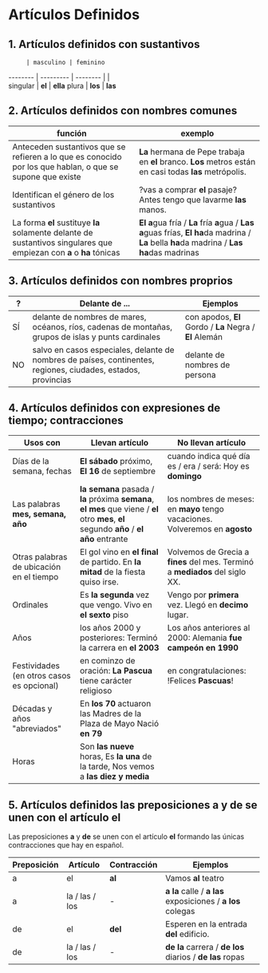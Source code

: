 # Artículos Definidos

## 1. Artículos definidos con sustantivos

         | masculino | feminino 
-------- | --------- | --------
         |           |  
singular | **el**    | **ella**
plura    | **los**   | **las**


## 2. Artículos definidos con nombres comunes

función                                            | exemplo
-------------------------------------------------- | --------------------------------------------------
Anteceden sustantivos que se refieren a lo que es conocido por los que hablan, o que se supone que existe            | **La** hermana de Pepe trabaja en **el** branco. **Los** metros están en casi todas **las** metrópolis.
Identifican el género de los sustantivos                                                                             | ?vas a comprar **el** pasaje? Antes tengo que lavarme **las** manos.
La forma **el** sustituye **la** solamente delante de sustantivos singulares que empiezan con **a** o **ha** tónicas | **El** **a**gua fría / **La** fría **a**gua /  **Las** **a**guas frías, **El** **ha**da madrina / **La** bella **ha**da madrina / **Las** **ha**das madrinas


## 3. Artículos definidos con nombres proprios

?   | Delante de ...                                                                                                |  Ejemplos
--- | ------------------------------------------------------------------------------------------------------------- | ---------------------------------------------------------------------------------------------------
SÍ  | delante de nombres de mares, océanos, ríos, cadenas de montañas, grupos de islas y punts cardinales           | con apodos, **El** Gordo / **La** Negra / **El** Alemán
NO  | salvo en casos especiales, delante de nombres de países, continentes, regiones, ciudades, estados, provincias | delante de nombres de persona


## 4. Artículos definidos con expresiones de tiempo; contracciones

Usos con                                 | Llevan artículo                                                                      | No llevan artículo
---------------------------------------- | ------------------------------------------------------------------------------------ | ----------------------------------------
Días de la semana, fechas                | **El sábado** próximo, **El 16** de septiembre                                       | cuando indica qué día es / era / será: Hoy es **domingo**
Las palabras **mes, semana, año**        | **la semana** pasada / **la** próxima **semana**, **el mes** que viene / **el** otro **mes**, **el** segundo **año** / **el año** entrante | los nombres de meses: en **mayo** tengo vacaciones. Volveremos en **agosto**
Otras palabras de ubicación en el tiempo | El gol vino en **el final** de partido. En **la mitad** de la fiesta quiso irse.     | Volvemos de Grecia a **fines** del mes. Terminó a **mediados** del siglo XX.
Ordinales                                | Es **la segunda** vez que vengo. Vivo en **el sexto** piso                           | Vengo por **primera** vez. Llegó en **decimo** lugar.
Años                                     | los años 2000 y posteriores: Terminó la carrera en **el 2003**                       | Los años anteriores al 2000: Alemania __fue campeón en 1990__
Festividades (en otros casos es opcional)| en cominzo de oración: **La Pascua** tiene carácter religioso                        | en congratulaciones: \!Felices **Pascuas**\!
Décadas y años "abreviados"              | En **los 70** actuaron las Madres de la Plaza de Mayo Nació **en 79**                | 
Horas                                    | Son **las nueve** horas, Es **la una** de la tarde, Nos vemos a **las diez y media** |                              |


## 5. Artículos definidos las preposiciones a y de se unen con el artículo el

Las preposiciones **a** y **de** se unen con el artículo **el** formando las únicas contracciones que hay en español.

Preposición | Artículo       | Contracción | Ejemplos
----------- | -------------- | ----------- | ------------------------------------------------------------------
a           | el             | **al**      | Vamos **al** teatro
a           | la / las / los | -           | **a la** calle / **a las** exposiciones / **a los** colegas
de          | el             | **del**     | Esperen en la entrada **del** edificio.
de          | la / las / los | -           | **de la** carrera / **de los** diarios / **de las** ropas
